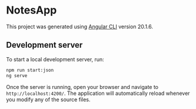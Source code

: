 # NotesApp

This project was generated using [Angular CLI](https://github.com/angular/angular-cli) version 20.1.6.

## Development server

To start a local development server, run:

```bash
npm run start:json
ng serve
```

Once the server is running, open your browser and navigate to `http://localhost:4200/`. The application will automatically reload whenever you modify any of the source files.

